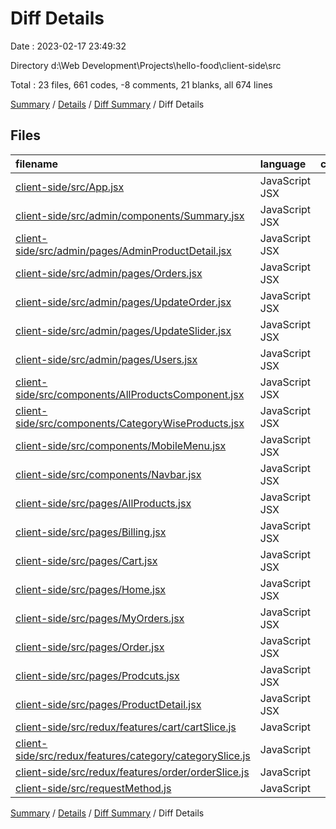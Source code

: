 # Diff Details

Date : 2023-02-17 23:49:32

Directory d:\\Web Development\\Projects\\hello-food\\client-side\\src

Total : 23 files,  661 codes, -8 comments, 21 blanks, all 674 lines

[Summary](results.md) / [Details](details.md) / [Diff Summary](diff.md) / Diff Details

## Files
| filename | language | code | comment | blank | total |
| :--- | :--- | ---: | ---: | ---: | ---: |
| [client-side/src/App.jsx](/client-side/src/App.jsx) | JavaScript JSX | 5 | 0 | 0 | 5 |
| [client-side/src/admin/components/Summary.jsx](/client-side/src/admin/components/Summary.jsx) | JavaScript JSX | 2 | 0 | 0 | 2 |
| [client-side/src/admin/pages/AdminProductDetail.jsx](/client-side/src/admin/pages/AdminProductDetail.jsx) | JavaScript JSX | 0 | -1 | -1 | -2 |
| [client-side/src/admin/pages/Orders.jsx](/client-side/src/admin/pages/Orders.jsx) | JavaScript JSX | -1 | 0 | 0 | -1 |
| [client-side/src/admin/pages/UpdateOrder.jsx](/client-side/src/admin/pages/UpdateOrder.jsx) | JavaScript JSX | 279 | 1 | 10 | 290 |
| [client-side/src/admin/pages/UpdateSlider.jsx](/client-side/src/admin/pages/UpdateSlider.jsx) | JavaScript JSX | -1 | 0 | 0 | -1 |
| [client-side/src/admin/pages/Users.jsx](/client-side/src/admin/pages/Users.jsx) | JavaScript JSX | 0 | -1 | 0 | -1 |
| [client-side/src/components/AllProductsComponent.jsx](/client-side/src/components/AllProductsComponent.jsx) | JavaScript JSX | 2 | 0 | 0 | 2 |
| [client-side/src/components/CategoryWiseProducts.jsx](/client-side/src/components/CategoryWiseProducts.jsx) | JavaScript JSX | 5 | 0 | 1 | 6 |
| [client-side/src/components/MobileMenu.jsx](/client-side/src/components/MobileMenu.jsx) | JavaScript JSX | 26 | -5 | 1 | 22 |
| [client-side/src/components/Navbar.jsx](/client-side/src/components/Navbar.jsx) | JavaScript JSX | 10 | 0 | 0 | 10 |
| [client-side/src/pages/AllProducts.jsx](/client-side/src/pages/AllProducts.jsx) | JavaScript JSX | 3 | 0 | 1 | 4 |
| [client-side/src/pages/Billing.jsx](/client-side/src/pages/Billing.jsx) | JavaScript JSX | 295 | -4 | 8 | 299 |
| [client-side/src/pages/Cart.jsx](/client-side/src/pages/Cart.jsx) | JavaScript JSX | 2 | 0 | 0 | 2 |
| [client-side/src/pages/Home.jsx](/client-side/src/pages/Home.jsx) | JavaScript JSX | -2 | 0 | 0 | -2 |
| [client-side/src/pages/MyOrders.jsx](/client-side/src/pages/MyOrders.jsx) | JavaScript JSX | 1 | 0 | 0 | 1 |
| [client-side/src/pages/Order.jsx](/client-side/src/pages/Order.jsx) | JavaScript JSX | 5 | 0 | 0 | 5 |
| [client-side/src/pages/Prodcuts.jsx](/client-side/src/pages/Prodcuts.jsx) | JavaScript JSX | 3 | 0 | 2 | 5 |
| [client-side/src/pages/ProductDetail.jsx](/client-side/src/pages/ProductDetail.jsx) | JavaScript JSX | 2 | 0 | 0 | 2 |
| [client-side/src/redux/features/cart/cartSlice.js](/client-side/src/redux/features/cart/cartSlice.js) | JavaScript | 1 | 0 | -1 | 0 |
| [client-side/src/redux/features/category/categorySlice.js](/client-side/src/redux/features/category/categorySlice.js) | JavaScript | -1 | 0 | 0 | -1 |
| [client-side/src/redux/features/order/orderSlice.js](/client-side/src/redux/features/order/orderSlice.js) | JavaScript | 25 | 1 | 0 | 26 |
| [client-side/src/requestMethod.js](/client-side/src/requestMethod.js) | JavaScript | 0 | 1 | 0 | 1 |

[Summary](results.md) / [Details](details.md) / [Diff Summary](diff.md) / Diff Details